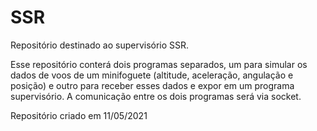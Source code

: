 # SSR
 Repositório destinado ao supervisório SSR.

Esse repositório conterá dois programas separados, um para simular os dados de voos de um minifoguete (altitude, aceleração, angulação e posição) e outro para receber esses dados e expor em um programa supervisório. A comunicação entre os dois programas será via socket.

 Repositório criado em 11/05/2021
